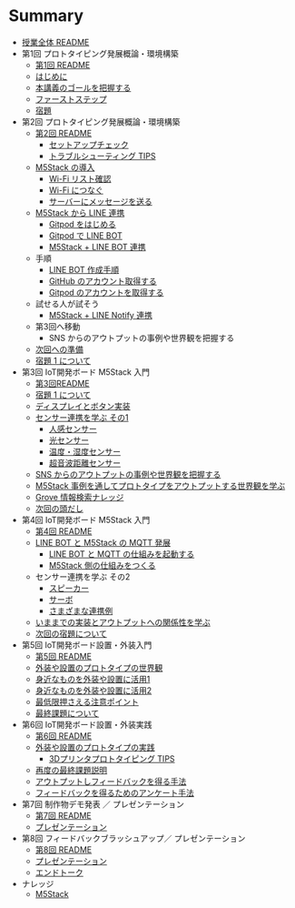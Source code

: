 # Summary

- [授業全体 README](README.md)
- 第1回 プロトタイピング発展概論・環境構築
  - [第1回 README](lecture01/README.md)
  - [はじめに](lecture01/00-introduction.md)
  - [本講義のゴールを把握する](lecture01/01-understanding-the-curriculum.md)
  - [ファーストステップ](lecture01/02-firststep.md)
  - [宿題](lecture01/99-homework.md)
- 第2回 プロトタイピング発展概論・環境構築
  - [第2回 README](lecture02/README.md)
    - [セットアップチェック](lecture02/10-m5stack-check.md)
    - [トラブルシューティング TIPS](lecture02/11-m5stack-trouble-shooting-tips.md)
  - [M5Stack の導入](lecture02/01-00-m5stack-firststep.md)
    - [Wi-Fi リスト確認](lecture02/01-01-m5stack-wifi-list.md)
    - [Wi-Fi につなぐ](lecture02/01-02-m5stack-wifi-connect.md)
    - [サーバーにメッセージを送る](lecture02/01-03-m5stack-server-message.md)
  - [M5Stack から LINE 連携](lecture02/02-00-line-firststep.md)
    - [Gitpod をはじめる](lecture02/02-02-gitpod-linebot.md)
    - [Gitpod で LINE BOT](lecture02/02-03-gitpod-start.md)
    - [M5Stack + LINE BOT 連携](lecture02/02-04-m5stack-connect.md)
  - 手順
    - [LINE BOT 作成手順](lecture02/12-line-bot-create.md)
    - [GitHub のアカウント取得する](lecture02/13-github-account.md)
    - [Gitpod のアカウントを取得する](lecture02/14-gitpod-account.md)
  - 試せる人が試そう
    - [M5Stack + LINE Notify 連携](lecture02/02-01-line-notify.md)
  - 第3回へ移動
    - SNS からのアウトプットの事例や世界観を把握する
  - [次回への準備](lecture02/99-next-preparation.md)
  - [宿題 1 について](lecture02/99-homework.md)
- 第3回 IoT開発ボード M5Stack 入門
  - [第3回README](lecture03/README.md)
  - [宿題 1 について](lecture02/99-homework.md)
  - [ディスプレイとボタン実装](lecture03/02-00-button-display.md)
  - [センサー連携を学ぶ その1](lecture03/03-00-sensor01-firststep.md)
    - [人感センサー](lecture03/03-01-pir-sensor.md)
    - [光センサー](lecture03/03-02-light-sensor.md)
    - [温度・湿度センサー](lecture03/03-03-temp-humid-sensor.md)
    - [超音波距離センサー](lecture03/03-04-ultrasonic-sensor.md)
  - [SNS からのアウトプットの事例や世界観を把握する](lecture02/03-sns-output.md)
  - [M5Stack 事例を通してプロトタイプをアウトプットする世界観を学ぶ](lecture03/04-m5stack-output.md)
  - [Grove 情報検索ナレッジ](lecture03/11-grove-search-knowledge.md)
  - [次回の頭だし](lecture04/01-00-linebot-mqtt.md)
- 第4回 IoT開発ボード M5Stack 入門
  - [第4回 README](lecture04/README.md)
  - [LINE BOT と M5Stack の MQTT 発展](lecture04/01-00-linebot-mqtt.md)
    - [LINE BOT と MQTT の仕組みを起動する](lecture04/01-02-gitpod-mqtt-launch.md)
    - [M5Stack 側の仕組みをつくる](lecture04/01-03-linebot-arduino.md)
  - センサー連携を学ぶ その2
    - [スピーカー](lecture04/02-01-speaker.md)
    - [サーボ](lecture04/02-02-servo.md)
    - [さまざまな連携例](lecture04/02-03-variety-example.md)
  - [いままでの実装とアウトプットへの関係性を学ぶ](lecture04/03-00-m5stack-output.md)
  - [次回の宿題について](lecture04/04-00-homework-next.md)
- 第5回 IoT開発ボード設置・外装入門
  - [第5回 README](lecture05/README.md)
  - [外装や設置のプロトタイプの世界観](lecture05/01-00-exterior-index.md)
  - [身近なものを外装や設置に活用1](lecture05/02-00-material-index.md)
  - [身近なものを外装や設置に活用2](lecture05/02-01-material-extra.md)
  - [最低限押さえる注意ポイント](lecture05/03-00-baseline-index.md)
  - [最終課題について](lecture05/99-final-task.md)
- 第6回 IoT開発ボード設置・外装実践
  - [第6回 README](lecture06/README.md)
  - [外装や設置のプロトタイプの実践](lecture06/01-00-exterior-nextstep.md)
    - [3Dプリンタプロトタイピング TIPS](lecture06/01-01-3dprinter-prototype-tips.md)
  - [再度の最終課題説明](lecture05/99-final-task.md)
  - [アウトプットしフィードバックを得る手法](lecture06/02-00-output-feedback.md)
  - [フィードバックを得るためのアンケート手法](lecture06/03-00-feedback-form.md)
- 第7回 制作物デモ発表 ／ プレゼンテーション
  - [第7回 README](lecture07/README.md)
  - [プレゼンテーション](lecture07/00-presentation.md)
- 第8回 フィードバックブラッシュアップ／ プレゼンテーション
  - [第8回 README](lecture08/README.md)
  - [プレゼンテーション](lecture08/00-presentation.md)
  - [エンドトーク](lecture08/99-end-talk.md)
- ナレッジ
  - [M5Stack](knowledge/knowledge-m5stack.md)
